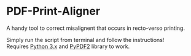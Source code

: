 # PDF-Print-Aligner
A handy tool to correct misalignent that occurs in recto-verso printing.

Simply run the script from terminal and follow the instructions!<br/>
Requires [Python 3.x](https://www.python.org/downloads/) and [PyPDF2](https://pypi.org/project/PyPDF2/) library to work.
